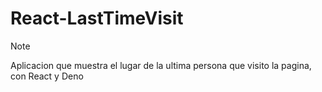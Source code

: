 # React-LastTimeVisit
> [!NOTE]
> Aplicacion que muestra el lugar de la ultima persona que visito la pagina, con React y Deno
